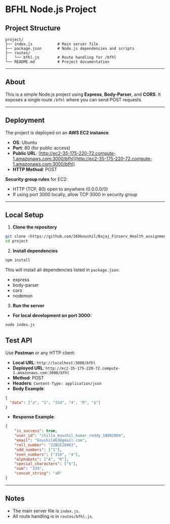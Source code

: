 # BFHL Node.js Project
## Project Structure
```
project/
├── index.js           # Main server file
├── package.json       # Node.js dependencies and scripts
├── routes/
│   └── bfhl.js        # Route handling for /bfhl
└── README.md          # Project documentation
```
---

## About

This is a simple Node.js project using **Express**, **Body-Parser**, and **CORS**.
It exposes a single route `/bfhl` where you can send POST requests.

---

## Deployment

The project is deployed on an **AWS EC2 instance**.

* **OS**: Ubuntu
* **Port**: 80 (for public access)
* **Public URL**: [http://ec2-35-175-220-72.compute-1.amazonaws.com:3000/bfhl](http://ec2-35-175-220-72.compute-1.amazonaws.com:3000/bfhl)
* **HTTP Method**: POST

**Security group rules** for EC2:

* HTTP (TCP, 80) open to anywhere (0.0.0.0/0)
* If using port 3000 locally, allow TCP 3000 in security group

---

## Local Setup

1. **Clone the repository**

```bash
git clone <https://github.com/369koushil/Bajaj_Finserv_Health_assignment_22bce20463.git>
cd project
```

2. **Install dependencies**

```bash
npm install
```

This will install all dependencies listed in `package.json`:

* express
* body-parser
* cors
* nodemon
3. **Run the server**


* **For local development on port 3000:**

```bash
node index.js
```

## Test API

Use **Postman** or any HTTP client:

* **Local URL**: `http://localhost:3000/bfhl`
* **Deployed URL**: `http://ec2-35-175-220-72.compute-1.amazonaws.com:3000/bfhl`
* **Method**: POST
* **Headers**: `Content-Type: application/json`
* **Body Example**:

```json
{
  "data": ["a", "1", "334", "4", "R", "$"]
}
```

* **Response Example**:

```json
{
    "is_success": true,
    "user_id": "chilla_koushil_kumar_reddy_10092004",
    "email": "koushil463@gmail.com",
    "roll_number": "22BCE20463",
    "odd_numbers": ["1"],
    "even_numbers": ["334", "4"],
    "alphabets": ["A", "R"],
    "special_characters": ["$"],
    "sum": "339",
    "concat_string": "aR"
}

```
---

## Notes

* The main server file is `index.js`.
* All route handling is in `routes/bfhl.js`.
